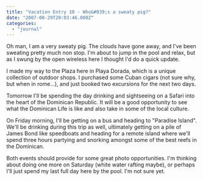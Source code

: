 ```yaml
---
title: "Vacation Entry 10 - Who&#039;s a sweaty pig?"
date: "2007-08-29T20:03:46.000Z"
categories: 
  - "journal"
---
```


Oh man, I am a very sweaty pig. The clouds have gone away, and I've been sweating pretty much non stop. I'm about to jump in the pool and relax, but as I swung by the open wireless here I thought I'd do a quick update.

I made my way to the Plaza here in Playa Dorada, which is a unique collection of outdoor shops. I purchased some Cuban cigars (not sure why, but when in rome...), and just booked two excursions for the next two days.

Tomorrow I'll be spending the day drinking and sightseeing on a Safari into the heart of the Dominican Republic. It will be a good opportunity to see what the Dominican Life is like and also take in some of the local culture.

On Friday morning, I'll be getting on a bus and heading to "Paradise Island". We'll be drinking during this trip as well, ultimately getting on a pile of James Bond like speedboats and heading for a remote island where we'll spend three hours partying and snorking amongst some of the best reefs in the Dominican.

Both events should provide for some great photo opportunities. I'm thinking about doing one more on Saturday (white water rafting maybe), or perhaps I'll just spend my last full day here by the pool. I'm not sure yet.
